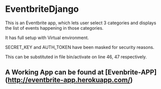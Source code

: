 # EventbriteDjango

This is an Eventbrite app, which lets user select 3 categories and displays the list of events happening in those categories.

It has full setup with Virtual environment. 

SECRET_KEY and AUTH_TOKEN have been masked for security reasons.

This can be substituted in file bin/activate on line 46, 47 respectively.


## A Working App can be found at [Evenbrite-APP] (http://eventbrite-app.herokuapp.com/)
